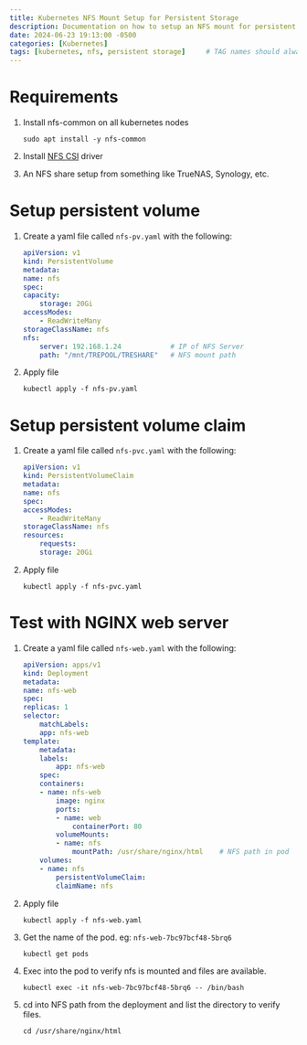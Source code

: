 ```yaml
---
title: Kubernetes NFS Mount Setup for Persistent Storage
description: Documentation on how to setup an NFS mount for persistent storage in any kubernetes deployment.
date: 2024-06-23 19:13:00 -0500
categories: [Kubernetes]
tags: [kubernetes, nfs, persistent storage]     # TAG names should always be lowercase
---
```




# Requirements
1. Install nfs-common on all kubernetes nodes
    ```
    sudo apt install -y nfs-common
    ```

2. Install [NFS CSI](https://github.com/kubernetes-csi/csi-driver-nfs) driver

3. An NFS share setup from something like TrueNAS, Synology, etc.


# Setup persistent volume
1. Create a yaml file called `nfs-pv.yaml` with the following:
    ```yaml
    apiVersion: v1
    kind: PersistentVolume
    metadata:
    name: nfs
    spec:
    capacity:
        storage: 20Gi
    accessModes:
        - ReadWriteMany
    storageClassName: nfs
    nfs:
        server: 192.168.1.24            # IP of NFS Server
        path: "/mnt/TREPOOL/TRESHARE"   # NFS mount path 
    ```

2. Apply file
    ```
    kubectl apply -f nfs-pv.yaml
    ```

# Setup persistent volume claim
1. Create a yaml file called `nfs-pvc.yaml` with the following:
    ```yaml
    apiVersion: v1
    kind: PersistentVolumeClaim
    metadata:
    name: nfs
    spec:
    accessModes:
        - ReadWriteMany
    storageClassName: nfs
    resources:
        requests:
        storage: 20Gi
    ```

2. Apply file
    ```
    kubectl apply -f nfs-pvc.yaml
    ```

# Test with NGINX web server
1. Create a yaml file called `nfs-web.yaml` with the following:
    ```yaml
    apiVersion: apps/v1
    kind: Deployment
    metadata:
    name: nfs-web
    spec:
    replicas: 1
    selector:
        matchLabels: 
        app: nfs-web
    template:
        metadata:
        labels:
            app: nfs-web
        spec:
        containers:
        - name: nfs-web
            image: nginx
            ports:
            - name: web
                containerPort: 80
            volumeMounts:
            - name: nfs
                mountPath: /usr/share/nginx/html    # NFS path in pod
        volumes:
        - name: nfs
            persistentVolumeClaim:
            claimName: nfs
    ```

2. Apply file
    ```
    kubectl apply -f nfs-web.yaml
    ```

3. Get the name of the pod. eg: `nfs-web-7bc97bcf48-5brq6`
    ```
    kubectl get pods
    ```

4. Exec into the pod to verify nfs is mounted and files are available.
    ```
    kubectl exec -it nfs-web-7bc97bcf48-5brq6 -- /bin/bash
    ```

5. cd into NFS path from the deployment and list the directory to verify files.
    ```
    cd /usr/share/nginx/html
    ```